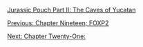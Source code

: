 [Jurassic Pouch Part II: The Caves of Yucatan](README.md)

[Previous: Chapter Nineteen; FOXP2](ch19.md) 

[Next: Chapter Twenty-One: ](ch21.md)
